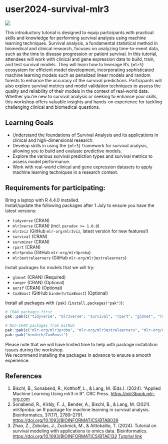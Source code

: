 
<!-- README.md is generated from README.Rmd. Please edit that file -->

# user2024-survival-mlr3

<!-- badges: start -->

[![](https://img.shields.io/badge/useR!2024-Tutorial-blue?style=flat)](https://sched.co/1c8vg)
<!-- badges: end -->

This introductory tutorial is designed to equip participants with
practical skills and knowledge for performing survival analysis using
machine learning techniques. Survival analysis, a fundamental
statistical method in biomedical and clinical research, focuses on
analyzing time-to-event data, such as the time to disease progression or
patient survival. In this tutorial, attendees will work with clinical
and gene expression data to build, train, and test survival models. They
will learn how to leverage R’s `{mlr3}` ecosystem for efficient model
development, incorporating sophisticated machine learning models such as
penalized linear models and random forests to enhance the accuracy of
the survival predictions. Participants will also explore survival
metrics and model validation techniques to assess the quality and
reliability of their models in the context of real-world data. Whether
you’re new to survival analysis or seeking to enhance your skills, this
workshop offers valuable insights and hands-on experience for tackling
challenging clinical and biomedical questions.

## Learning Goals

- Understand the foundations of Survival Analysis and its applications
  in clinical and high-dimensional research.
- Develop skills in using the `{mlr3}` framework for survival analysis,
  allowing you to build and evaluate predictive models.
- Explore the various survival prediction types and survival metrics to
  assess model performance.
- Work with real-world clinical and gene expression datasets to apply
  machine learning techniques in a research context.

## Requirements for participating:

Bring a laptop with R 4.4.0 installed.  
Install/update the following packages after 1 July to ensure you have
the latest versions:

- `tidyverse` (CRAN)
- `mlr3verse` (CRAN) (incl. `paradox >= 1.0.0`)
- `mlr3viz` (GitHub `mlr-org/mlr3viz`, latest version for new features!)
- `survival` (CRAN)
- `survminer` (CRAN)
- `rpart` (CRAN)
- `mlr3proba` (GitHub `mlr-org/mlr3proba`)
- `mlr3extralearners` (GitHub `mlr-org/mlr3extralearners`)

Install packages for models that we will try:

- `glmnet` (CRAN) (Required)
- `ranger` (CRAN) (Optional)
- `aorsf` (CRAN) (Optional)
- `CoxBoost` (GitHub `binderh/CoxBoost`) (Optional)

Install all packages with `{pak}` (`install.packages("pak")`):

``` r
# CRAN packages first
pak::pak(c("tidyverse", "mlr3verse", "survival", "rpart", "glmnet", "ranger", "aorsf", "survminer", upgrade = TRUE)

# Non-CRAN packages from GitHub
pak::pak(c("mlr-org/mlr3proba", "mlr-org/mlr3extralearners", "mlr-org/mlr3viz"), upgrade = TRUE)
pak::pak("binderh/CoxBoost")
```

Please note that we will have limited time to help with package
installation issues during the workshop.  
We recommend installing the packages in advance to ensure a smooth
experience.

## References

1.  Bischl, B., Sonabend, R., Kotthoff, L., & Lang, M. (Eds.). (2024).
    “Applied Machine Learning Using mlr3 in R”. CRC Press.
    <https://mlr3book.mlr-org.com>
2.  Sonabend, R., Király, F. J., Bender, A., Bischl, B., & Lang, M.
    (2021). mlr3proba: an R package for machine learning in survival
    analysis. Bioinformatics, 37(17), 2789–2791.
    <https://doi.org/10.1093/BIOINFORMATICS/BTAB039>
3.  Zhao, Z., Zobolas, J., Zucknick, M., & Aittokallio, T. (2024).
    Tutorial on survival modeling with applications to omics data.
    Bioinformatics. <https://doi.org/10.1093/BIOINFORMATICS/BTAE132>
    [Tutorial link](https://ocbe-uio.github.io/survomics/survomics.html)
